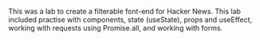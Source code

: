 This was a lab to create a filterable font-end for Hacker News. This lab included practise with components, state (useState), props and useEffect, working with requests using Promise.all, and working with forms.
